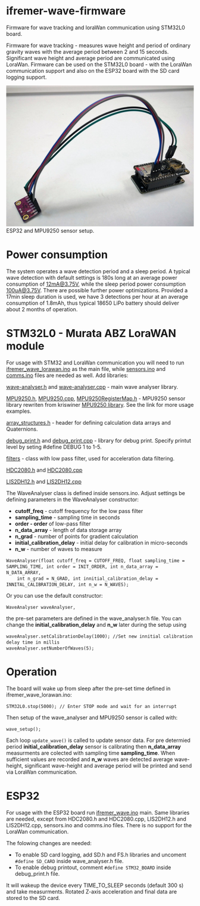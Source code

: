 # ifremer-wave-firmware
Firmware for wave tracking and loraWan communication using STM32L0 board. 

Firmware for wave tracking - measures wave height and period of ordinary gravity waves with the average period between 2 and 15 seconds. Significant wave height and average period are communicated using LoraWan. 
Firmware can be used on the STM32L0 board - with the LoraWan communication support and also on the ESP32 board with the SD card logging support. 

<img src="https://github.com/IRNAS/ifremer-wave-firmware/blob/master/ESP32_setup.jpg" title="ESP32 and MPU9250 sensor setup." width="600" />
ESP32 and MPU9250 sensor setup.

# Power consumption
The system operates a wave detection period and a sleep period. A typical wave detection with default settings is 180s long at an average power consumption of 12mA@3.75V, while the sleep period power consumption 100uA@3.75V. There are possible further power optimizations. Provided a 17min sleep duration is used, we have 3 detections per hour at an average consumption of 1.8mAh, thus  typical 18650 LiPo battery should deliver about 2 months of operation.

# STM32L0 - Murata ABZ LoraWAN module
For usage with STM32 and LoraWan communication you will need to run [ifremer_wave_lorawan.ino](https://github.com/IRNAS/ifremer-wave-firmware/blob/master/ifremer_wave_lorawan.ino) as the main file, while [sensors.ino](https://github.com/IRNAS/ifremer-wave-firmware/blob/master/sensors.ino) and [comms.ino](https://github.com/IRNAS/ifremer-wave-firmware/blob/master/comms.ino) files are needed as well. Add libraries:

[wave-analyser.h](https://github.com/IRNAS/ifremer-wave-firmware/blob/master/wave_analyser.h) and [wave-analyser.cpp](https://github.com/IRNAS/ifremer-wave-firmware/blob/master/wave_analyser.cpp) - main wave analyser library.

[MPU9250.h](https://github.com/IRNAS/ifremer-wave-firmware/blob/master/MPU9250.h),
[MPU9250.cpp](https://github.com/IRNAS/ifremer-wave-firmware/blob/master/MPU9250.cpp),
[MPU9250RegisterMap.h](https://github.com/IRNAS/ifremer-wave-firmware/blob/master/MPU9250RegisterMap.h) - MPU9250 sensor library rewriten from kriswiner [MPU9250 library](https://github.com/kriswiner/MPU9250). See the link for more usage examples. 

[array_structures.h](https://github.com/IRNAS/ifremer-wave-firmware/blob/master/array_structures.h) - header for defining calculation data arrays and Quaternions.

[debug_print.h](https://github.com/IRNAS/ifremer-wave-firmware/blob/master/debug_print.h) and [debug_print.cpp](https://github.com/IRNAS/ifremer-wave-firmware/blob/master/debug_print.cpp) - library for debug print. Specify printut level by seting #define DEBUG 1 to 1-5.

[filters](https://github.com/MartinBloedorn/libFilter/tree/25a03b6cb83cfef17b9eee85eb34e807bd0ad135) - class with low pass filter, used for acceleration data filtering. 

[HDC2080.h](https://github.com/IRNAS/ifremer-wave-firmware/blob/master/HDC2080.h) and [HDC2080.cpp](https://github.com/IRNAS/ifremer-wave-firmware/blob/master/HDC2080.cpp)

[LIS2DH12.h](https://github.com/IRNAS/ifremer-wave-firmware/blob/master/LIS2DH12.h) and [LIS2DH12.cpp](https://github.com/IRNAS/ifremer-wave-firmware/blob/master/LIS2DH12.cpp)

The WaveAnalyser class is defined inside sensors.ino. Adjust settings be defining parameters in the WaveAnalyser constructor:
* **cutoff_freq** - cutoff frequency for the low pass filter
* **sampling_time** - sampling time in seconds
* **order - order** of low-pass filter
* **n_data_array** - length of data storage array
* **n_grad** - number of points for gradient calculation
* **initial_calibration_delay** - initial delay for calibration in micro-seconds
* **n_w** - number of waves to measure 
```
WaveAnalyser(float cutoff_freq = CUTOFF_FREQ, float sampling_time = SAMPLING_TIME, int order = INIT_ORDER, int n_data_array = N_DATA_ARRAY,
    int n_grad = N_GRAD, int innitial_calibration_delay = INNITAL_CALIBRATION_DELAY, int n_w = N_WAVES);
```    
Or you can use the default constructor:
```
WaveAnalyser waveAnalyser,
```
the pre-set parameters are defined in the wave_analyser.h file. You can change the **initial_calibration_delay** and **n_w** later during the setup using 
```
waveAnalyser.setCalibrationDelay(1000); //Set new innitial calibration delay time in millis
waveAnalyser.setNumberOfWaves(5);
```
# Operation
The board will wake up from sleep after the pre-set time defined in ifremer_wave_lorawan.ino:
```
STM32L0.stop(5000); // Enter STOP mode and wait for an interrupt
```
Then setup of the wave_analyser and MPU9250 sensor is called with:
```
wave_setup();
```
Each loop ```update_wave()``` is called to update sensor data. For pre determied period **initial_calibration_delay** sensor is calibrating then **n_data_array** measurments are colected with sampling time **sampling_time**. When sufficient values are recorded and  **n_w** waves are detected average wave-height, significant wave-height and average period will be printed and send via LoraWan communication.

# ESP32

For usage with the ESP32 board run [ifremer_wave.ino](https://github.com/IRNAS/ifremer-wave-firmware/blob/master/ifremer_wave.ino) main. Same libraries are needed, except from HDC2080.h and HDC2080.cpp, LIS2DH12.h and LIS2DH12.cpp, sensors.ino and comms.ino files. There is no support for the LoraWan communication. 

The folowing changes are needed:
* To enable SD card logging, add SD.h and FS.h libraries and uncoment ```#define SD_CARD``` inside wave_analyser.h file. 
* To enable debug printout, comment ```#define STM32_BOARD``` inside debug_print.h file. 

It will wakeup the device every TIME_TO_SLEEP seconds (default 300 s) and take measurments. Rotated Z-axis acceleration and final data are stored to the SD card. 
